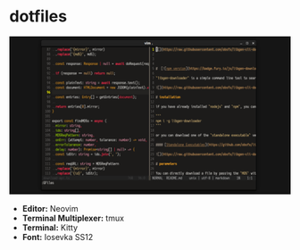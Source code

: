 # dotfiles

![preview](https://raw.githubusercontent.com/obsfx/dotfiles/master/screen.png)



- **Editor:** Neovim
- **Terminal Multiplexer:** tmux
- **Terminal:** Kitty
- **Font:** Iosevka SS12
